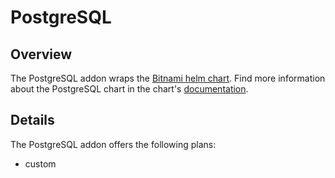 # PostgreSQL 

## Overview

The PostgreSQL addon wraps the [Bitnami helm chart](https://github.com/bitnami/charts/tree/master/bitnami/postgresql).
Find more information about the PostgreSQL chart in the chart's [documentation](chart/postgresql/README.md).

## Details

The PostgreSQL addon offers the following plans:
- custom
